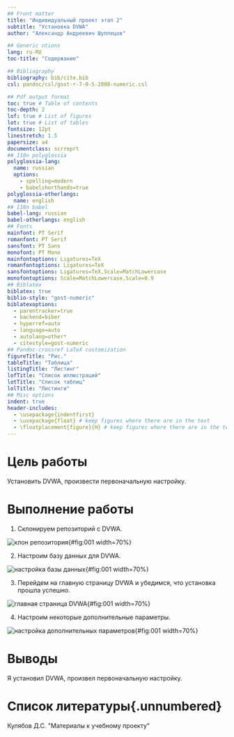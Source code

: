 ```yaml
---
## Front matter
title: "Индивидуальный проект этап 2"
subtitle: "Установка DVWA"
author: "Александр Андреевич Шуплецов"

## Generic otions
lang: ru-RU
toc-title: "Содержание"

## Bibliography
bibliography: bib/cite.bib
csl: pandoc/csl/gost-r-7-0-5-2008-numeric.csl

## Pdf output format
toc: true # Table of contents
toc-depth: 2
lof: true # List of figures
lot: true # List of tables
fontsize: 12pt
linestretch: 1.5
papersize: a4
documentclass: scrreprt
## I18n polyglossia
polyglossia-lang:
  name: russian
  options:
	- spelling=modern
	- babelshorthands=true
polyglossia-otherlangs:
  name: english
## I18n babel
babel-lang: russian
babel-otherlangs: english
## Fonts
mainfont: PT Serif
romanfont: PT Serif
sansfont: PT Sans
monofont: PT Mono
mainfontoptions: Ligatures=TeX
romanfontoptions: Ligatures=TeX
sansfontoptions: Ligatures=TeX,Scale=MatchLowercase
monofontoptions: Scale=MatchLowercase,Scale=0.9
## Biblatex
biblatex: true
biblio-style: "gost-numeric"
biblatexoptions:
  - parentracker=true
  - backend=biber
  - hyperref=auto
  - language=auto
  - autolang=other*
  - citestyle=gost-numeric
## Pandoc-crossref LaTeX customization
figureTitle: "Рис."
tableTitle: "Таблица"
listingTitle: "Листинг"
lofTitle: "Список иллюстраций"
lotTitle: "Список таблиц"
lolTitle: "Листинги"
## Misc options
indent: true
header-includes:
  - \usepackage{indentfirst}
  - \usepackage{float} # keep figures where there are in the text
  - \floatplacement{figure}{H} # keep figures where there are in the text
---
```


# Цель работы

Установить DVWA, произвести первоначальную настройку.

# Выполнение работы

1. Склонируем репозиторий с DVWA.

![клон репозитория](image/1.png){#fig:001 width=70%}

2. Настроим базу данных для DVWA.

![настройка базы данных](image/2.png){#fig:001 width=70%}

3. Перейдем на главную страницу DVWA и убедимся, что установка прошла успешно.

![главная страница DVWA](image/3.png){#fig:001 width=70%}

4. Настроим некоторые дополнительные параметры.

![настройка дополнительных параметров](image/4.png){#fig:001 width=70%}

# Выводы

Я установил DVWA, произвел первоначальную настройку.

# Список литературы{.unnumbered}

Кулябов Д.С. "Материалы к учебному проекту"
